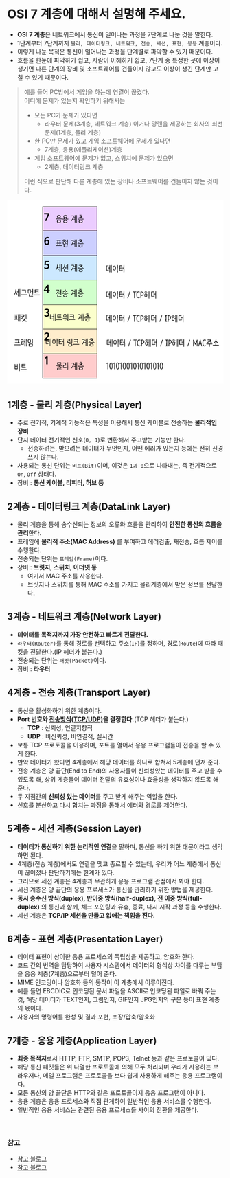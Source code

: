 # OSI 7 계층에 대해서 설명해 주세요.

- **OSI 7 계층**은 네트워크에서 통신이 일어나는 과정을 7단계로 나눈 것을 말한다.
- 1단계부터 7단계까지 `물리, 데이터링크, 네트워크, 전송, 세션, 표현, 응용` 계층이다.
- 이렇게 나눈 목적은 통신이 일어나는 과정을 단계별로 파악할 수 있기 때문이다.
- 흐름을 한눈에 파악하기 쉽고, 사람이 이해하기 쉽고, 7단계 중 특정한 곳에 이상이 생기면 다른 단계의 장비 및 소프트웨어를 건들이지 않고도 이상이 생긴 단계만 고칠 수 있기 때문이다.

> 예를 들어 PC방에서 게임을 하는데 연결이 끊겼다.<br>
> 어디에 문제가 있는지 확인하기 위해서는
> 
> - 모든 PC가 문제가 있다면
>   - 라우터 문제(3계층, 네트워크 계층) 이거나 광랜을 제공하는 회사의 회선 문제(1계층, 물리 계층)
> - 한 PC만 문제가 있고 게임 소프트웨어에 문제가 있다면
>   - 7계층, 응용(애플리케이션)계층
> - 게임 소프트웨어에 문제가 없고, 스위치에 문제가 있으면
>   - 2계층, 데이터링크 계층
> 
> 이런 식으로 판단해 다른 계층에 있는 장비나 소프트웨어를 건들이지 않는 것이다.

![img_1.png](image/img_1.png)

## 1계층 - 물리 계층(Physical Layer)

- 주로 전기적, 기계적 기능적은 특성을 이용해서 통신 케이블로 전송하는 **물리적인 장비**
- 단지 데이터 전기적인 신호(`0, 1`)로 변환해서 주고받는 기능만 한다.
  - 전송하려는, 받으려는 데이터가 무엇인지, 어떤 에러가 있는지 등에는 전혀 신경 쓰지 않는다.
- 사용되는 통신 단위는 `비트(Bit)`이며, 이것은 `1과 0`으로 나타내는, 즉 전기적으로 `On`, `Off` 상태다.
- 장비 : **통신 케이블, 리피터, 허브 등**

## 2계층 - 데이터링크 계층(DataLink Layer)

- 물리 계층을 통해 송수신되는 정보의 오류와 흐름을 관리하여 **안전한 통신의 흐름을 관리**한다.
- 프레임에 **물리적 주소(MAC Address)** 를 부여하고 에러검출, 재전송, 흐름 제어를 수행한다.
- 전송되는 단위는 `프레임(Frame)`이다.
- 장비 : **브릿지, 스위치, 이더넷 등**
  - 여기서 MAC 주소를 사용한다.
  - 브릿지나 스위치를 통해 MAC 주소를 가지고 물리계층에서 받은 정보를 전달한다.

## 3계층 - 네트워크 계층(Network Layer)

- **데이터를 목적지까지 가장 안전하고 빠르게 전달한다.**
- `라우터(Router)`를 통해 경로를 선택하고 주소(`IP`)를 정하며, 경로(`Route`)에 따라 패킷을 전달한다.(IP 헤더가 붙는다.)
- 전송되는 단위는 `패킷(Packet)`이다.
- 장비 : **라우터**

## 4계층 - 전송 계층(Transport Layer)

- 통신을 활성화하기 위한 계층이다.
- **Port 번호와 [전송방식(TCP/UDP)](https://github.com/genesis12345678/TIL/blob/main/Http/network/network.md#tdp-udp)을 결정한다.**(TCP 헤더가 붙는다.)
  - **TCP** : 신뢰성, 연결지향적
  - **UDP** : 비신뢰성, 비연결적, 실시간
- 보통 TCP 프로토콜을 이용하며, 포트를 열어서 응용 프로그램들이 전송을 할 수 있게 한다.
- 만약 데이터가 왔다면 4계층에서 해당 데이터를 하나로 합쳐서 5계층에 던져 준다.
- 전송 계층은 양 끝단(End to End)의 사용자들이 신뢰성있는 데이터를 주고 받을 수 있도록 해, 상위 계층들이 데이터 전달의 유효성이나 효율성을 생각하지 않도록 해준다.
- 두 지점간의 **신뢰성 있는 데이터**를 주고 받게 해주는 역할을 한다.
- 신호를 분산하고 다시 합치는 과정을 통해서 에러와 경로를 제어한다.

## 5계층 - 세션 계층(Session Layer)

- **데이터가 통신하기 위한 논리적인 연결**을 말하며, 통신을 하기 위한 대문이라고 생각하면 된다.
- 4계층(전송 계층)에서도 연결을 맺고 종료할 수 있는데, 우리가 어느 계층에서 통신이 끊어졌나 판단하기에는 한계가 있다.
- 그러므로 세션 계층은 4계층과 무관하게 응용 프로그램 관점에서 봐야 한다.
- 세션 계층은 양 끝단의 응용 프로세스가 통신을 관리하기 위한 방법을 제공한다.
- **동시 송수신 방식(duplex), 반이중 방식(half-duplex), 전 이중 방식(full-duplex)** 의 통신과 함께, 체크 포인팅과 유휴, 종료, 다시 시작 과정 등을 수행한다.
- 세션 계층은 **TCP/IP 세션을 만들고 없애는 책임을 진다.**

## 6계층 - 표현 계층(Presentation Layer)

- 데이터 표현이 상이한 응용 프로세스의 독립성을 제공하고, 암호화 한다.
- 코드 간의 번역을 담당하여 사용자 시스템에서 데이터의 형식상 차이를 다루는 부담을 응용 계층(7계층)으로부터 덜어 준다.
- MIME 인코딩이나 암호화 등의 동작이 이 계층에서 이루어진다.
- 예를 들면 EBCDIC로 인코딩된 문서 파일을 ASCII로 인코딩된 파일로 바꿔 주는 것, 해당 데이터가 TEXT인지, 그림인지, GIF인지 JPG인지의 구분 등이 표현 계층의 몫이다.
- 사용자의 명령어를 완성 및 결과 포현, 포장/압축/암호화

## 7계층 - 응용 계층(Application Layer)

- **최종 목적지**로서 HTTP, FTP, SMTP, POP3, Telnet 등과 같은 프로토콜이 있다.
- 해당 통신 패킷들은 위 나열한 프로토콜에 의해 모두 처리되며 우리가 사용하는 브라우저나, 메일 프로그램은 프로토콜을 보다 쉽게 사용하게 해주는 응용 프로그램이다.
- 모든 통신의 양 끝단은 HTTP와 같은 프로토콜이지 응용 프로그램이 아니다.
- 응용 계층은 응용 프로세스와 직접 관계하여 일반적인 응용 서비스를 수행한다.
- 일반적인 응용 서비스는 관련된 응용 프로세스들 사이의 전환을 제공한다.

<br>

### 참고
- [참고 블로그](https://shlee0882.tistory.com/110)
- [참고 블로그](https://lxxyeon.tistory.com/155)